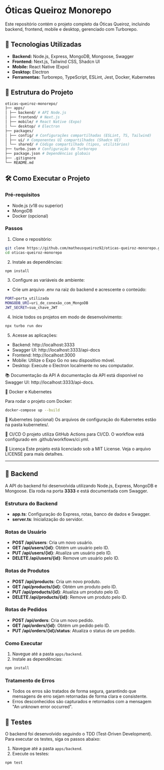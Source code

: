 # Óticas Queiroz Monorepo

Este repositório contém o projeto completo da Óticas Queiroz, incluindo backend, frontend, mobile e desktop, gerenciado com Turborepo.

## 🚀 Tecnologias Utilizadas

- **Backend:** Node.js, Express, MongoDB, Mongoose, Swagger
- **Frontend:** Next.js, Tailwind CSS, Shadcn UI
- **Mobile:** React Native (Expo)
- **Desktop:** Electron
- **Ferramentas:** Turborepo, TypeScript, ESLint, Jest, Docker, Kubernetes

## 📂 Estrutura do Projeto

```bash
oticas-queiroz-monorepo/
├── apps/
│ ├── backend/ # API Node.js
│ ├── frontend/ # Next.js
│ ├── mobile/ # React Native (Expo)
│ └── desktop/ # Electron
├── packages/
│ ├── config/ # Configurações compartilhadas (ESLint, TS, Tailwind)
│ ├── ui/ # Componentes UI compartilhados (Shadcn UI)
│ └── shared/ # Código compartilhado (tipos, utilitários)
├── turbo.json # Configuração do Turborepo
├── package.json # Dependências globais
├── .gitignore
└── README.md
```

## 🛠️ Como Executar o Projeto

### Pré-requisitos

- Node.js (v18 ou superior)
- MongoDB
- Docker (opcional)

### Passos

1. Clone o repositório:

```bash
git clone https://github.com/matheusqueiroz92/oticas-queiroz-monorepo.git
cd oticas-queiroz-monorepo
```

2. Instale as dependências:

```bash
npm install
```

3. Configure as variáveis de ambiente:

- Crie um arquivo .env na raiz do backend e acrescente o conteúdo:

```bash
PORT=porta_utilizada
MONGODB_URI=uri_de_conexão_com_MongoDB
JWT_SECRET=sua_chave_JWT
```

4. Inicie todos os projetos em modo de desenvolvimento:

```bash
npx turbo run dev
```

5. Acesse as aplicações:

- Backend: http://localhost:3333
- Swagger UI: http://localhost:3333/api-docs
- Frontend: http://localhost:3000
- Mobile: Utilize o Expo Go no seu dispositivo móvel.
- Desktop: Execute o Electron localmente no seu computador.

📚 Documentação da API
A documentação da API está disponível no Swagger UI: http://localhost:3333/api-docs.

🐳 Docker e Kubernetes

Para rodar o projeto com Docker:

```bash
docker-compose up --build
```

🤖 Kubernetes (opcional)
Os arquivos de configuração do Kubernetes estão na pasta kubernetes/.

🤖 CI/CD
O projeto utiliza GitHub Actions para CI/CD. O workflow está configurado em .github/workflows/ci.yml.

📝 Licença
Este projeto está licenciado sob a MIT License. Veja o arquivo LICENSE para mais detalhes.

---

## 🚀 Backend

A API do backend foi desenvolvida utilizando Node.js, Express, MongoDB e Mongoose. Ela roda na porta **3333** e está documentada com Swagger.

### Estrutura do Backend

- **app.ts**: Configuração do Express, rotas, banco de dados e Swagger.
- **server.ts**: Inicialização do servidor.

### Rotas de Usuário

- **POST /api/users**: Cria um novo usuário.
- **GET /api/users/{id}**: Obtém um usuário pelo ID.
- **PUT /api/users/{id}**: Atualiza um usuário pelo ID.
- **DELETE /api/users/{id}**: Remove um usuário pelo ID.

### Rotas de Produtos

- **POST /api/products**: Cria um novo produto.
- **GET /api/products/{id}**: Obtém um produto pelo ID.
- **PUT /api/products/{id}**: Atualiza um produto pelo ID.
- **DELETE /api/products/{id}**: Remove um produto pelo ID.

### Rotas de Pedidos

- **POST /api/orders**: Cria um novo pedido.
- **GET /api/orders/{id}**: Obtém um pedido pelo ID.
- **PUT /api/orders/{id}/status**: Atualiza o status de um pedido.

### Como Executar

1. Navegue até a pasta `apps/backend`.
2. Instale as dependências:

```bash
npm install
```

### Tratamento de Erros

- Todos os erros são tratados de forma segura, garantindo que mensagens de erro sejam retornadas de forma clara e consistente.
- Erros desconhecidos são capturados e retornados com a mensagem "An unknown error occurred".

## 🧪 Testes

O backend foi desenvolvido seguindo o TDD (Test-Driven Development). Para executar os testes, siga os passos abaixo:

1. Navegue até a pasta `apps/backend`.
2. Execute os testes:

```bash
npm test
```
